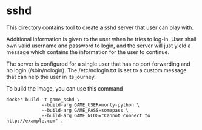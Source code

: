 # sshd

This directory contains tool to create a sshd server that user can play with.

Additional information is given to the user when he tries to log-in. User shall
own valid username and password to login, and the server will just yield a
message which contains the information for the user to continue.

The server is configured for a single user that has no port forwarding and no
login (/sbin/nologin). The /etc/nologin.txt is set to a custom message that can
help the user in its journey.

To build the image, you can use this command

    docker build -t game_sshd \
                 --build-arg GAME_USER=monty-python \
    		     --build-arg GAME_PASS=somepass \
    		     --build-arg GAME_NLOG="Cannot connect to http://example.com" .
